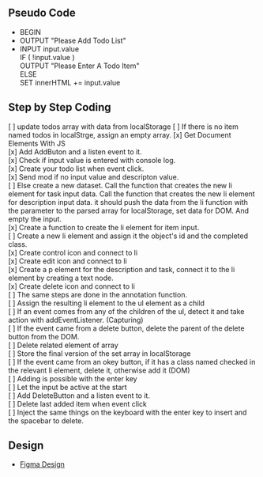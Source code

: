## Pseudo Code
- BEGIN
- OUTPUT "Please Add Todo List"
- INPUT input.value </br>
    IF ( !input.value ) </br>
    OUTPUT "Please Enter A Todo Item" </br>
    ELSE </br>
    SET innerHTML += input.value </br>    

## Step by Step Coding
[ ] update todos array with data from localStorage
[ ] If there is no item named todos in localStrge, assign an empty array.
[x] Get Document Elements With JS </br> 
[x] Add AddButon and a listen event to it. </br> 
[x] Check if input value is entered with console log. </br> 
[x] Create your todo list when event click. </br>
[x] Send mod if no input value and descripton value. </br>
[ ] Else create a new dataset. Call the function that creates the new li element for task input data. Call the function that creates the new li element for description input data. it should push the data from the li function with the parameter to the parsed array for localStorage, set data for DOM. And empty the input.</br> 
[x] Create a function to create the li element for item input.</br>
[ ] Create a new li element and assign it the object's id and the completed class.</br>
[x] Create control icon and connect to li</br>
[x] Create edit icon and connect to li</br>
[x] Create a p element for the description and task, connect it to the li element by creating a text node.</br>
[x] Create delete icon and connect to li</br>
[ ] The same steps are done in the annotation function.</br>
[ ] Assign the resulting li element to the ul element as a child </br>
[ ] If an event comes from any of the children of the ul, detect it and take action with addEventListener. (Capturing)</br>
[ ] If the event came from a delete button, delete the parent of the delete button from the DOM.</br>
[ ] Delete related element of array</br>
[ ] Store the final version of the set array in localStorage</br>
[ ] If the event came from an okey button, if it has a class named checked in the relevant li element, delete it, otherwise add it (DOM)</br>
[ ] Adding is possible with the enter key</br>
[ ] Let the input be active at the start</br>
[ ] Add DeleteButton and a listen event to it. </br> 
[ ] Delete last added item when event click </br> 
[ ] Inject the same things on the keyboard with the enter key to insert and the spacebar to delete. </br> 

## Design
- [Figma Design](https://www.figma.com/file/Po79NBfsNv6HeDX5ov9KON/Todo-App-%7C-JS?node-id=0%3A1)